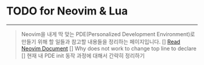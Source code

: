 # TODO for Neovim & Lua
---
> Neovim을 내게 딱 맞는 PDE(Personalized Development Environment)로 만들기 위해 할 일들과 참고할 내용들을 정리하는 페이지입니다.
[] [Read Neovim Document](https://neovim.io/doc/user/)
[] Why does <leader> not work to change top line to declare
[] 현재 내 PDE init 동작 과정에 대해서 간략히 정리하기
